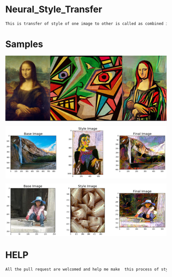 # Neural_Style_Transfer
```bash
This is transfer of style of one image to other is called as combined image.
``` 
# Samples
 
![](https://github.com/bansal-dhruv/Neural_Style_Transfer/blob/master/Sample/1.png)


![](https://github.com/bansal-dhruv/Neural_Style_Transfer/blob/master/Sample/2.png)
                            

![](https://github.com/bansal-dhruv/Neural_Style_Transfer/blob/master/Sample/3.png)              
  
# HELP

```bash                   
All the pull request are welcomed and help me make  this process of style transfers fast.
```
   
